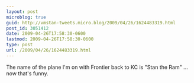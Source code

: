 ```yaml
---
layout: post
microblog: true
guid: http://vmstan-tweets.micro.blog/2009/04/26/1624483319.html
post_id: 3051412
date: 2009-04-26T17:58:30-0600
lastmod: 2009-04-26T17:58:30-0600
type: post
url: /2009/04/26/1624483319.html
---
```

The name of the plane I'm on with Frontier back to KC is "Stan the Ram" ... now that's funny.
